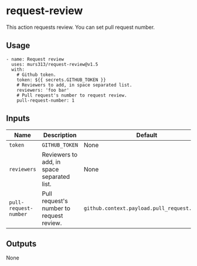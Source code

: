 # request-review
This action requests review. You can set pull request number.

## Usage
```
- name: Request review
  uses: murs313/request-review@v1.5
  with:
    # Github token.
    token: ${{ secrets.GITHUB_TOKEN }}
    # Reviewers to add, in space separated list.
    reviewers: 'foo bar'
    # Pull request's number to request review.
    pull-request-number: 1
```

## Inputs

| Name | Description | Default |
| --- | --- | --- |
| `token` | `GITHUB_TOKEN` | None |
| `reviewers` | Reviewers to add, in space separated list. | None |
| `pull-request-number` | Pull request's number to request review. | `github.context.payload.pull_request.number` |

## Outputs
None
